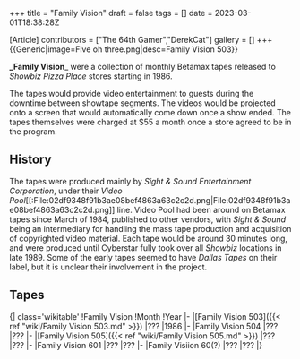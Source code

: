 +++
title = "Family Vision"
draft = false
tags = []
date = 2023-03-01T18:38:28Z

[Article]
contributors = ["The 64th Gamer","DerekCat"]
gallery = []
+++
{{Generic|image=Five oh three.png|desc=Family Vision 503}}

**_Family Vision**_ were a collection of monthly Betamax tapes released to _Showbiz Pizza Place_ stores starting in 1986.

The tapes would provide video entertainment to guests during the downtime between showtape segments. The videos would be projected onto a screen that would automatically come down once a show ended. The tapes themselves were charged at $55 a month once a store agreed to be in the program.

## History ##
The tapes were produced mainly by _Sight & Sound Entertainment Corporation_, under their _Video Pool_<ref>[[:File:02df9348f91b3ae08bef4863a63c2c2d.png|File:02df9348f91b3ae08bef4863a63c2c2d.png]]</ref> line. Video Pool had been around on Betamax tapes since March of 1984, published to other vendors, with _Sight & Sound_ being an intermediary for handling the mass tape production and acquisition of copyrighted video material. Each tape would be around 30 minutes long, and were produced until Cyberstar fully took over all _Showbiz_ locations in late 1989. Some of the early tapes seemed to have _Dallas Tapes_ on their label, but it is unclear their involvement in the project.

## Tapes ##
{| class='wikitable'
!Family Vision
!Month
!Year
|-
|[Family Vision 503]({{< ref "wiki/Family Vision 503.md" >}})
|???
|1986
|-
|Family Vision 504
|???
|???
|-
|[Family Vision 505]({{< ref "wiki/Family Vision 505.md" >}})
|???
|???
|-
|Family Vision 601
|???
|???
|-
|Family Visiion 60(?)
|???
|???
|}